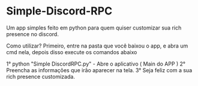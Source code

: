 # Simple-Discord-RPC
Um app simples feito em python para quem quiser customizar sua rich presence no discord.


Como utilizar?
 Primeiro, entre na pasta que você baixou o app, e abra um cmd nela, depois disso execute os comandos abaixo

 1° python "Simple DiscordRPC.py" - Abre o aplicativo ( Main do APP )
 2° Preencha as informações que irão aparecer na tela.
 3° Seja feliz com a sua rich presence customizada.
